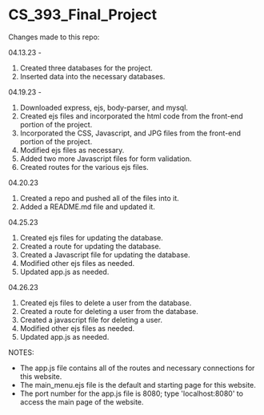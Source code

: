 # CS_393_Final_Project
Changes made to this repo:

04.13.23 - 
1. Created three databases for the project.
2. Inserted data into the necessary databases.

04.19.23 - 
1. Downloaded express, ejs, body-parser, and mysql.
2. Created ejs files and incorporated the html code from the front-end portion of the project.
3. Incorporated the CSS, Javascript, and JPG files from the front-end portion of the project.
4. Modified ejs files as necessary. 
5. Added two more Javascript files for form validation. 
6. Created routes for the various ejs files.

04.20.23
1. Created a repo and pushed all of the files into it.
2. Added a README.md file and updated it.

04.25.23
1. Created ejs files for updating the database.
2. Created a route for updating the database. 
3. Created a Javascript file for updating the database.
4. Modified other ejs files as needed. 
5. Updated app.js as needed.

04.26.23
1. Created ejs files to delete a user from the database.
2. Created a route for deleting a user from the database. 
3. Created a javascript file for deleting a user. 
4. Modified other ejs files as needed. 
5. Updated app.js as needed.

NOTES:
- The app.js file contains all of the routes and necessary connections for this website.
- The main_menu.ejs file is the default and starting page for this website. 
- The port number for the app.js file is 8080; type 'localhost:8080' to access the main page of the website.